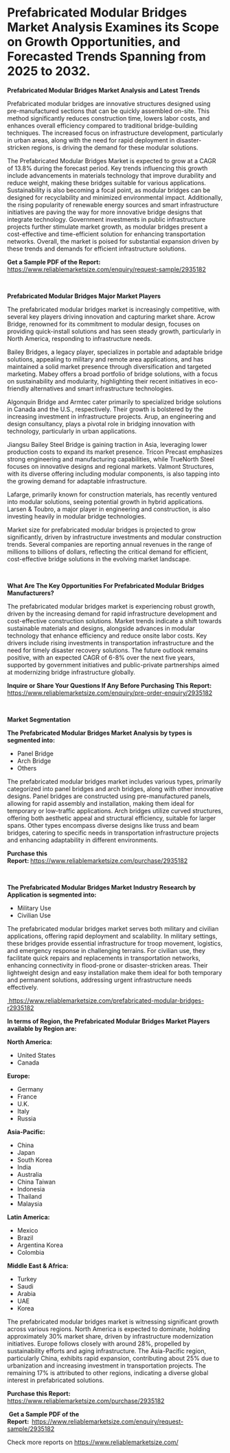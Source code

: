 <p><h1>Prefabricated Modular Bridges Market Analysis Examines its Scope on Growth Opportunities, and Forecasted Trends Spanning from 2025 to 2032.</h1></p><p><strong>Prefabricated Modular Bridges Market Analysis and Latest Trends</strong></p>
<p><p>Prefabricated modular bridges are innovative structures designed using pre-manufactured sections that can be quickly assembled on-site. This method significantly reduces construction time, lowers labor costs, and enhances overall efficiency compared to traditional bridge-building techniques. The increased focus on infrastructure development, particularly in urban areas, along with the need for rapid deployment in disaster-stricken regions, is driving the demand for these modular solutions.</p><p>The Prefabricated Modular Bridges Market is expected to grow at a CAGR of 13.8% during the forecast period. Key trends influencing this growth include advancements in materials technology that improve durability and reduce weight, making these bridges suitable for various applications. Sustainability is also becoming a focal point, as modular bridges can be designed for recyclability and minimized environmental impact. Additionally, the rising popularity of renewable energy sources and smart infrastructure initiatives are paving the way for more innovative bridge designs that integrate technology. Government investments in public infrastructure projects further stimulate market growth, as modular bridges present a cost-effective and time-efficient solution for enhancing transportation networks. Overall, the market is poised for substantial expansion driven by these trends and demands for efficient infrastructure solutions.</p></p>
<p><strong>Get a Sample PDF of the Report:&nbsp;</strong> <a href="https://www.reliablemarketsize.com/enquiry/request-sample/2935182?utm_campaign=2925&utm_medium=2&utm_source=Github&utm_content=ia&utm_term=14032025&utm_id=prefabricated-modular-bridges">https://www.reliablemarketsize.com/enquiry/request-sample/2935182</a></p>
<p>&nbsp;</p>
<p><strong>Prefabricated Modular Bridges Major Market Players</strong></p>
<p><p>The prefabricated modular bridges market is increasingly competitive, with several key players driving innovation and capturing market share. Acrow Bridge, renowned for its commitment to modular design, focuses on providing quick-install solutions and has seen steady growth, particularly in North America, responding to infrastructure needs.</p><p>Bailey Bridges, a legacy player, specializes in portable and adaptable bridge solutions, appealing to military and remote area applications, and has maintained a solid market presence through diversification and targeted marketing. Mabey offers a broad portfolio of bridge solutions, with a focus on sustainability and modularity, highlighting their recent initiatives in eco-friendly alternatives and smart infrastructure technologies.</p><p>Algonquin Bridge and Armtec cater primarily to specialized bridge solutions in Canada and the U.S., respectively. Their growth is bolstered by the increasing investment in infrastructure projects. Arup, an engineering and design consultancy, plays a pivotal role in bridging innovation with technology, particularly in urban applications.</p><p>Jiangsu Bailey Steel Bridge is gaining traction in Asia, leveraging lower production costs to expand its market presence. Tricon Precast emphasizes strong engineering and manufacturing capabilities, while TrueNorth Steel focuses on innovative designs and regional markets. Valmont Structures, with its diverse offering including modular components, is also tapping into the growing demand for adaptable infrastructure.</p><p>Lafarge, primarily known for construction materials, has recently ventured into modular solutions, seeing potential growth in hybrid applications. Larsen & Toubro, a major player in engineering and construction, is also investing heavily in modular bridge technologies.</p><p>Market size for prefabricated modular bridges is projected to grow significantly, driven by infrastructure investments and modular construction trends. Several companies are reporting annual revenues in the range of millions to billions of dollars, reflecting the critical demand for efficient, cost-effective bridge solutions in the evolving market landscape.</p></p>
<p>&nbsp;</p>
<p><strong>What Are The Key Opportunities For Prefabricated Modular Bridges Manufacturers?</strong></p>
<p><p>The prefabricated modular bridges market is experiencing robust growth, driven by the increasing demand for rapid infrastructure development and cost-effective construction solutions. Market trends indicate a shift towards sustainable materials and designs, alongside advances in modular technology that enhance efficiency and reduce onsite labor costs. Key drivers include rising investments in transportation infrastructure and the need for timely disaster recovery solutions. The future outlook remains positive, with an expected CAGR of 6-8% over the next five years, supported by government initiatives and public-private partnerships aimed at modernizing bridge infrastructure globally.</p></p>
<p><strong>Inquire or Share Your Questions If Any Before Purchasing This Report:</strong> <a href="https://www.reliablemarketsize.com/enquiry/pre-order-enquiry/2935182?utm_campaign=2925&utm_medium=2&utm_source=Github&utm_content=ia&utm_term=14032025&utm_id=prefabricated-modular-bridges">https://www.reliablemarketsize.com/enquiry/pre-order-enquiry/2935182</a></p>
<p>&nbsp;</p>
<p><strong>Market Segmentation</strong></p>
<p><strong>The Prefabricated Modular Bridges Market Analysis by types is segmented into:</strong></p>
<p><ul><li>Panel Bridge</li><li>Arch Bridge</li><li>Others</li></ul></p>
<p><p>The prefabricated modular bridges market includes various types, primarily categorized into panel bridges and arch bridges, along with other innovative designs. Panel bridges are constructed using pre-manufactured panels, allowing for rapid assembly and installation, making them ideal for temporary or low-traffic applications. Arch bridges utilize curved structures, offering both aesthetic appeal and structural efficiency, suitable for larger spans. Other types encompass diverse designs like truss and beam bridges, catering to specific needs in transportation infrastructure projects and enhancing adaptability in different environments.</p></p>
<p><strong>Purchase this Report:&nbsp;</strong><a href="https://www.reliablemarketsize.com/purchase/2935182?utm_campaign=2925&utm_medium=2&utm_source=Github&utm_content=ia&utm_term=14032025&utm_id=prefabricated-modular-bridges">https://www.reliablemarketsize.com/purchase/2935182</a></p>
<p>&nbsp;</p>
<p><strong>The Prefabricated Modular Bridges Market Industry Research by Application is segmented into:</strong></p>
<p><ul><li>Military Use</li><li>Civilian Use</li></ul></p>
<p><p>The prefabricated modular bridges market serves both military and civilian applications, offering rapid deployment and scalability. In military settings, these bridges provide essential infrastructure for troop movement, logistics, and emergency response in challenging terrains. For civilian use, they facilitate quick repairs and replacements in transportation networks, enhancing connectivity in flood-prone or disaster-stricken areas. Their lightweight design and easy installation make them ideal for both temporary and permanent solutions, addressing urgent infrastructure needs effectively.</p></p>
<p><a href="https://www.reliablemarketsize.com/prefabricated-modular-bridges-r2935182?utm_campaign=2925&utm_medium=2&utm_source=Github&utm_content=ia&utm_term=14032025&utm_id=prefabricated-modular-bridges">&nbsp;https://www.reliablemarketsize.com/prefabricated-modular-bridges-r2935182</a></p>
<p><strong>In terms of Region, the Prefabricated Modular Bridges Market Players available by Region are:</strong></p>
<p>
    <p> <strong> North America: </strong>
        <ul>
            <li>United States</li>
            <li>Canada</li>
        </ul>
        </p> 
    <p> <strong> Europe: </strong>
        <ul>
            <li>Germany</li>
            <li>France</li>
            <li>U.K.</li>
            <li>Italy</li>
            <li>Russia</li>
        </ul>
        </p> 
    <p> <strong> Asia-Pacific: </strong>
        <ul>
            <li>China</li>
            <li>Japan</li>
            <li>South Korea</li>
            <li>India</li>
            <li>Australia</li>
            <li>China Taiwan</li>
            <li>Indonesia</li>
            <li>Thailand</li>
            <li>Malaysia</li>
        </ul>
        </p> 
    <p> <strong> Latin America: </strong>
        <ul>
            <li>Mexico</li>
            <li>Brazil</li>
            <li>Argentina Korea</li>
            <li>Colombia</li>
        </ul>
        </p> 
    <p> <strong> Middle East & Africa: </strong>
        <ul>
            <li>Turkey</li>
            <li>Saudi</li>
            <li>Arabia</li>
            <li>UAE</li>
            <li>Korea</li>
        </ul>
    </p>
    </p>
<p><p>The prefabricated modular bridges market is witnessing significant growth across various regions. North America is expected to dominate, holding approximately 30% market share, driven by infrastructure modernization initiatives. Europe follows closely with around 28%, propelled by sustainability efforts and aging infrastructure. The Asia-Pacific region, particularly China, exhibits rapid expansion, contributing about 25% due to urbanization and increasing investment in transportation projects. The remaining 17% is attributed to other regions, indicating a diverse global interest in prefabricated solutions.</p></p>
<p><strong>Purchase this Report: </strong><a href="https://www.reliablemarketsize.com/purchase/2935182?utm_campaign=2925&utm_medium=2&utm_source=Github&utm_content=ia&utm_term=14032025&utm_id=prefabricated-modular-bridges">https://www.reliablemarketsize.com/purchase/2935182</a></p>
<p>&nbsp;<strong>Get a Sample PDF of the Report:&nbsp;&nbsp;</strong><a href="https://www.reliablemarketsize.com/enquiry/request-sample/2935182?utm_campaign=2925&utm_medium=2&utm_source=Github&utm_content=ia&utm_term=14032025&utm_id=prefabricated-modular-bridges">https://www.reliablemarketsize.com/enquiry/request-sample/2935182</a></p>
<p><strong></strong></p>
<p>Check more reports on <a href="https://www.reliablemarketsize.com/?utm_campaign=2925&utm_medium=2&utm_source=Github&utm_content=ia&utm_term=14032025&utm_id=prefabricated-modular-bridges">https://www.reliablemarketsize.com/</a></p>